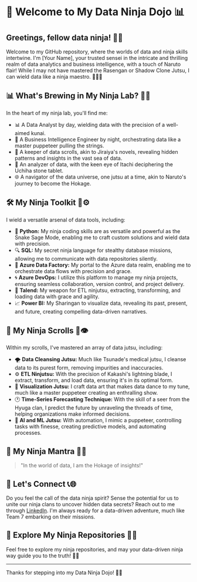 # 🍃 **Welcome to My Data Ninja Dojo** 📊


## **Greetings, fellow data ninja!** 🌟👋

Welcome to my GitHub repository, where the worlds of data and ninja skills intertwine. I'm [Your Name], your trusted sensei in the intricate and thrilling realm of data analytics and business intelligence, with a touch of Naruto flair! While I may not have mastered the Rasengan or Shadow Clone Jutsu, I can wield data like a ninja maestro. 🧙‍♂️✨

## 📊 What's Brewing in My Ninja Lab? 🧪🔬

In the heart of my ninja lab, you'll find me:

- 📊 A Data Analyst by day, wielding data with the precision of a well-aimed kunai.
- 🌟 A Business Intelligence Engineer by night, orchestrating data like a master puppeteer pulling the strings.
- 📜 A keeper of data scrolls, akin to Jiraiya's novels, revealing hidden patterns and insights in the vast sea of data.
- 🧐 An analyzer of data, with the keen eye of Itachi deciphering the Uchiha stone tablet.
- 🌐 A navigator of the data universe, one jutsu at a time, akin to Naruto's journey to become the Hokage.

## 🛠️ My Ninja Toolkit 🧰⚙️

I wield a versatile arsenal of data tools, including:

- 🐍 **Python:** My ninja coding skills are as versatile and powerful as the Snake Sage Mode, enabling me to craft custom solutions and wield data with precision.
- 🔍 **SQL:** My secret ninja language for stealthy database missions, allowing me to communicate with data repositories silently.
- 🌌 **Azure Data Factory:** My portal to the Azure data realm, enabling me to orchestrate data flows with precision and grace.
- 🌀 **Azure DevOps:** I utilize this platform to manage my ninja projects, ensuring seamless collaboration, version control, and project delivery.
- 🧙 **Talend:** My weapon for ETL ninjutsu, extracting, transforming, and loading data with grace and agility.
- 📈 **Power BI:** My Sharingan to visualize data, revealing its past, present, and future, creating compelling data-driven narratives.

## 📜 My Ninja Scrolls 📜👁️

Within my scrolls, I've mastered an array of data jutsu, including:

- 🌪️ **Data Cleansing Jutsu:** Much like Tsunade's medical jutsu, I cleanse data to its purest form, removing impurities and inaccuracies.
- ⚙️ **ETL Ninjutsu:** With the precision of Kakashi's lightning blade, I extract, transform, and load data, ensuring it's in its optimal form.
- 🔮 **Visualization Jutsu:** I craft data art that makes data dance to my tune, much like a master puppeteer creating an enthralling show.
- 🕐 **Time-Series Forecasting Technique:** With the skill of a seer from the Hyuga clan, I predict the future by unraveling the threads of time, helping organizations make informed decisions.
- 🤖 **AI and ML Jutsu:** With automation, I mimic a puppeteer, controlling tasks with finesse, creating predictive models, and automating processes.

## 🎩 My Ninja Mantra 💬🉐

> "In the world of data, I am the Hokage of insights!"

## 💼 Let's Connect 📞🌐

Do you feel the call of the data ninja spirit? Sense the potential for us to unite our ninja clans to uncover hidden data secrets? Reach out to me through [LinkedIn](https://www.linkedin.com/in/fedi-soltani).
I'm always ready for a data-driven adventure, much like Team 7 embarking on their missions.

## 🏰 Explore My Ninja Repositories 📂🔎

Feel free to explore my ninja repositories, and may your data-driven ninja way guide you to the truth! 🍃🔥

---

Thanks for stepping into my Data Ninja Dojo! 🌠🐉
